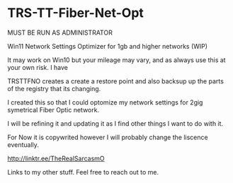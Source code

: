 # TRS-TT-Fiber-Net-Opt
MUST BE RUN AS ADMINISTRATOR

Win11 Network Settings Optimizer for 1gb and higher networks  (WIP)

It may work on Win10 but your mileage may vary, and as always use this at your own risk. I have

TRSTTFNO creates a create a restore point and also backsup up the parts of the registry that its changing.

I created this so that I could optomize my network settings for 2gig symetrical Fiber Optic network.

I will be refining it and updating it as I find other things I want to do with it.

For Now it is copywrited however I will probably change the liscence eventually.

http://linktr.ee/TheRealSarcasmO

Links to my other stuff.
Feel free to reach out to me.
